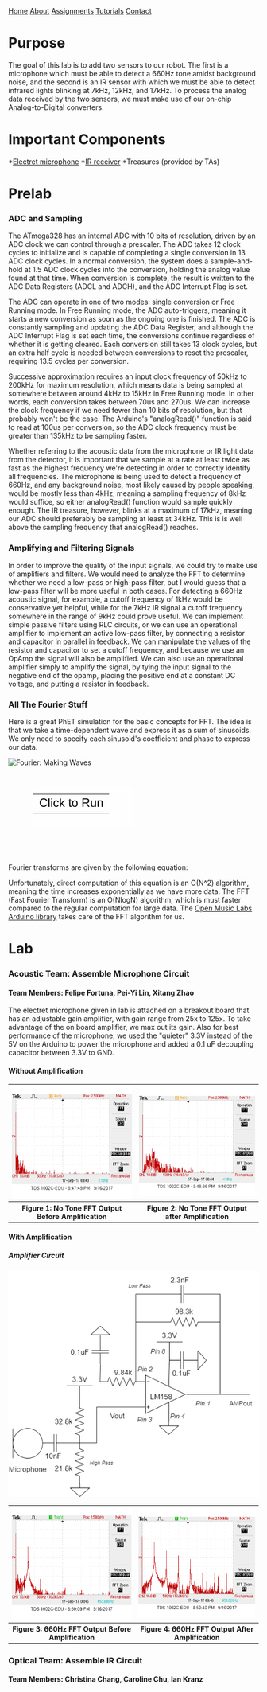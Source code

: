 <head>
<link rel="stylesheet" href="../myStyles.css">
</head>

<div class="top-navbar">
  <a href="../index.html">Home</a>
  <a href="../about.html">About</a>
  <a href="../assignments.html" class="current">Assignments</a>
  <a href="../tutorials.html">Tutorials</a>
  <a href="../contact.html">Contact</a>
</div>

# Purpose
The goal of this lab is to add two sensors to our robot. The first is a microphone which must be able to detect a 660Hz tone amidst background noise, and the second is an IR sensor with which we must be able to detect infrared lights blinking at 7kHz, 12kHz, and 17kHz. To process the analog data received by the two sensors, we must make use of our on-chip Analog-to-Digital converters.

# Important Components
*[Electret microphone](https://www.adafruit.com/product/1063)
*[IR receiver](https://www.digikey.com/product-detail/en/lite-on-inc/LTR-301/160-1065-ND/153270)
*Treasures (provided by TAs)

# Prelab
### ADC and Sampling
The ATmega328 has an internal ADC with 10 bits of resolution, driven by an ADC clock we can control through a prescaler. The ADC takes 12 clock cycles to initialize and is capable of completing a single conversion in 13 ADC clock cycles. In a normal conversion, the system does a sample-and-hold at 1.5 ADC clock cycles into the conversion, holding the analog value found at that time. When conversion is complete, the result is written to the ADC Data Registers (ADCL and ADCH), and the ADC Interrupt Flag is set.

The ADC can operate in one of two modes: single conversion or Free Running mode. In Free Running mode, the ADC auto-triggers, meaning it starts a new conversion as soon as the ongoing one is finished. The ADC is constantly sampling and updating the ADC Data Register, and although the ADC Interrupt Flag is set each time, the conversions continue regardless of whether it is getting cleared. Each conversion still takes 13 clock cycles, but an extra half cycle is needed between conversions to reset the prescaler, requiring 13.5 cycles per conversion. 

Successive approximation requires an input clock frequency of 50kHz to 200kHz for maximum resolution, which means data is being sampled at somewhere between around 4kHz to 15kHz in Free Running mode. In other words, each conversion takes between 70us and 270us. We can increase the clock frequency if we need fewer than 10 bits of resolution, but that probably won't be the case. The Arduino's "analogRead()" function is said to read at 100us per conversion, so the ADC clock frequency must be greater than 135kHz to be sampling faster.

Whether referring to the acoustic data from the microphone or IR light data from the detector, it is important that we sample at a rate at least twice as fast as the highest frequency we're detecting in order to correctly identify all frequencies. The microphone is being used to detect a frequency of 660Hz, and any background noise, most likely caused by people speaking, would be mostly less than 4kHz, meaning a sampling frequency of 8kHz would suffice, so either analogRead() function would sample quickly enough. The IR treasure, however, blinks at a maximum of 17kHz, meaning our ADC should preferably be sampling at least at 34kHz. This is is well above the sampling frequency that analogRead() reaches.

### Amplifying and Filtering Signals
In order to improve the quality of the input signals, we could try to make use of amplifiers and filters. We would need to analyze the FFT to determine whether we need a low-pass or high-pass filter, but I would guess that a low-pass filter will be more useful in both cases. For detecting a 660Hz acoustic signal, for example, a cutoff frequency of 1kHz would be conservative yet helpful, while for the 7kHz IR signal a cutoff frequency somewhere in the range of 9kHz could prove useful. We can implement simple passive filters using RLC circuits, or we can use an operational amplifier to implement an active low-pass filter, by connecting a resistor and capacitor in parallel in feedback. We can manipulate the values of the resistor and capacitor to set a cutoff frequency, and because we use an OpAmp the signal will also be amplified. We can also use an operational amplifier simply to amplify the signal, by tying the input signal to the negative end of the opamp, placing the positive end at a constant DC voltage, and putting a resistor in feedback. 

### All The Fourier Stuff
Here is a great PhET simulation for the basic concepts for FFT. The idea is that we take a time-dependent wave and express it as a sum of sinusoids. We only need to specify each sinusoid's coefficient and phase to express our data.
<div style="position: relative; width: 300px; height: 197px;"><a href="https://phet.colorado.edu/sims/fourier/fourier_en.jnlp" style="text-decoration: none;"><img src="https://phet.colorado.edu/sims/fourier/fourier-600.png" alt="Fourier: Making Waves" style="border: none;" width="300" height="197"/><div style="position: absolute; width: 200px; height: 80px; left: 50px; top: 58px; background-color: #FFF; opacity: 0.6; filter: alpha(opacity = 60);"></div><table style="position: absolute; width: 200px; height: 80px; left: 50px; top: 58px;"><tr><td style="text-align: center; color: #000; font-size: 24px; font-family: Arial,sans-serif;">Click to Run</td></tr></table></a></div>

Fourier transforms are given by the following equation:

Unfortunately, direct computation of this equation is an O(N^2) algorithm, meaning the time increases exponentially as we have more data. The FFT (Fast Fourier Transform) is an O(NlogN) algorithm, which is must faster compared to the regular computation for large data. The [Open Music Labs Arduino library](http://wiki.openmusiclabs.com/wiki/ArduinoFFT) takes care of the FFT algorithm for us.

# Lab

### Acoustic Team: Assemble Microphone Circuit
<h4 class="h4-color">Team Members: Felipe Fortuna, Pei-Yi Lin, Xitang Zhao</h4>

The electret microphone given in lab is attached on a breakout board that has an adjustable gain amplifier, with gain range from 25x to 125x. To take advantage of the on board amplifier, we max out its gain. Also for best performance of the microphone, we used the "quieter" 3.3V instead of the 5V on the Arduino to power the microphone and added a 0.1 uF decoupling capacitor between 3.3V to GND.
#### Without Amplification
<table>
<tr>
	<td><img src="Figure_1.png"></td>
	<!--alt="Wiring Setup - Read Pot Value">-->
	<!--alt="Code - Read Pot Value"-->
	<td><img src="Figure_2.png" ></td>
</tr>
<tr>
	<th>Figure 1: No Tone FFT Output Before Amplification</th>
	<th>Figure 2: No Tone FFT Output after Amplification</th>
</tr>
</table>

#### With Amplification
##### Amplifier Circuit
<img src="image4.png">
<table>
<tr>
	<td><img src="Figure_3.png"></td>
	<td><img src="Figure_4.png" ></td>
</tr>
<tr>
	<th>Figure 3: 660Hz FFT Output Before Amplification</th>
	<th>Figure 4: 660Hz FFT Output After Amplification</th>
</tr>
</table>


### Optical Team: Assemble IR Circuit
#### Team Members: Christina Chang, Caroline Chu, Ian Kranz

